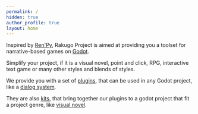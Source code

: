 ```yaml
---
permalink: /
hidden: true
author_profile: true
layout: home
---
```




Inspired by [Ren'Py], Rakugo Project is aimed at providing you a toolset for narrative-based games on [Godot].

Simplify your project, if it is a visual novel, point and click, RPG, interactive text game or many other styles and blends of styles.

We provide you with a set of [plugins](/addons/), that can be used in any Godot project, like a [dialog system](/rakugo-dialogue-system).

They are also [kits](/kits/), that bring together our plugins to a godot project that fit a project genre, like [visual novel](/kits/visual-novel-kit).

[Ren'Py]: https://www.renpy.org
[Godot]: https://godotengine.org
